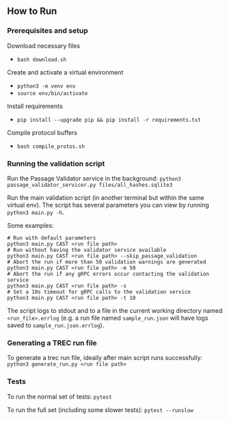 ## How to Run

### Prerequisites and setup

Download necessary files
- `bash download.sh`

Create and activate a virtual environment
- `python3 -m venv env`
- `source env/bin/activate`

Install requirements

- `pip install --upgrade pip && pip install -r requirements.txt`

Compile protocol buffers

- `bash compile_protos.sh`

### Running the validation script

Run the Passage Validator service in the background: `python3 passage_validator_servicer.py files/all_hashes.sqlite3`

Run the main validation script (in another terminal but within the same virtual env). The script has several parameters you can view by running `python3 main.py -h`.

Some examples:

```shell
# Run with default parameters
python3 main.py CAST <run file path>
# Run without having the validator service available
python3 main.py CAST <run file path> --skip_passage_validation
# Abort the run if more than 50 validation warnings are generated
python3 main.py CAST <run file path> -m 50
# Abort the run if any gRPC errors occur contacting the validation service
python3 main.py CAST <run file path> -s
# Set a 10s timeout for gRPC calls to the validation service
python3 main.py CAST <run file path> -t 10
```

The script logs to stdout and to a file in the current working directory named `<run_file>.errlog` (e.g. a run file named `sample_run.json` will have logs saved to `sample_run.json.errlog`).

### Generating a TREC run file

To generate a trec run file, ideally after main script runs successfully: `python3 generate_run.py <run file path>`

### Tests

To run the normal set of tests: `pytest`

To run the full set (including some slower tests): `pytest --runslow`
